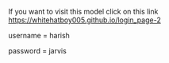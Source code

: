 If you want to visit this model click on this link https://whitehatboy005.github.io/login_page-2

username = harish

password = jarvis
